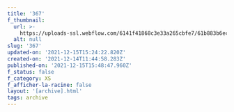 ```yaml
---
title: '367'
f_thumbnail:
  url: >-
    https://uploads-ssl.webflow.com/6141f41868c3e33a265cbfe7/61b883b6ec1cf104c263887c_367.jpg
  alt: null
slug: '367'
updated-on: '2021-12-15T15:24:22.820Z'
created-on: '2021-12-14T11:44:58.283Z'
published-on: '2021-12-15T15:48:47.960Z'
f_status: false
f_category: XS
f_afficher-la-racine: false
layout: '[archive].html'
tags: archive
---
```



